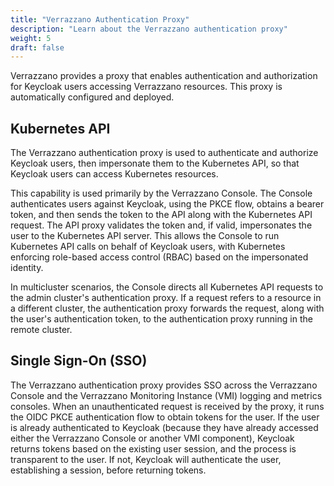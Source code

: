 ```yaml
---
title: "Verrazzano Authentication Proxy"
description: "Learn about the Verrazzano authentication proxy"
weight: 5
draft: false
---
```


Verrazzano provides a proxy that enables authentication and authorization for Keycloak users accessing Verrazzano resources. This proxy is automatically configured and deployed.

## Kubernetes API

The Verrazzano authentication proxy is used to authenticate and authorize Keycloak users, then impersonate them to the Kubernetes API, so that Keycloak users can access Kubernetes resources.

This capability is used primarily by the Verrazzano Console. The Console authenticates users against Keycloak, using the PKCE flow, obtains a bearer token, and then sends the token to the API along with the Kubernetes API request. The API proxy validates the token and, if valid, impersonates the user to the Kubernetes API server. This allows the Console to run Kubernetes API calls on behalf of Keycloak users, with Kubernetes enforcing role-based access control (RBAC) based on the impersonated identity.

In multicluster scenarios, the Console directs all Kubernetes API requests to the admin cluster's authentication proxy. If a request refers to a resource in a different cluster, the authentication proxy forwards the request, along with the user's authentication token, to the authentication proxy running in the remote cluster.

## Single Sign-On (SSO)

The Verrazzano authentication proxy provides SSO across the Verrazzano Console and the Verrazzano Monitoring Instance (VMI) logging and metrics consoles. When an unauthenticated request is received by the proxy, it runs the OIDC PKCE authentication flow to obtain tokens for the user. If the user is already authenticated to Keycloak (because they have already accessed either the Verrazzano Console or another VMI component), Keycloak returns tokens based on the existing user session, and the process is transparent to the user. If not, Keycloak will authenticate the user, establishing a session, before returning tokens.
